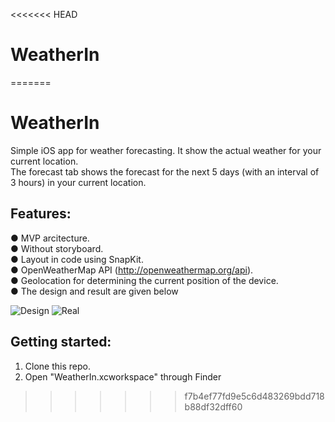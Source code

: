<<<<<<< HEAD
# WeatherIn  

=======
# WeatherIn

Simple iOS app for weather forecasting. It show the actual weather for your current location.  
The forecast tab shows the forecast for the next 5 days (with an interval of 3 hours) in your current location.  

Features:  
---------------
● MVP arcitecture.  
● Without storyboard.  
● Layout in code using SnapKit.  
● OpenWeatherMap API (http://openweathermap.org/api).  
● Geolocation for determining the current position of the device.  
● The design and result are given below 

![Design](https://i.ibb.co/ZgND4Zx/ddd.jpg) ![Real](https://i.ibb.co/nsWPQgQ/res.jpg)


Getting started:
---------------
1. Clone this repo.  
2. Open "WeatherIn.xcworkspace" through Finder   
>>>>>>> f7b4ef77fd9e5c6d483269bdd718b88df32dff60
